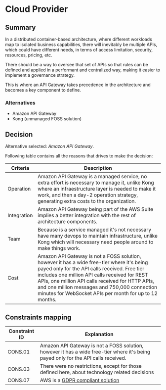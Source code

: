 # Cloud Provider

## Summary

In a distributed container-based architecture, where different workloads map to isolated business capabilities, there will inevitably be multiple APIs, which could have different needs, in terms of access limitation, security, resources, pricing, etc. 

There should be a way to oversee that set of APIs so that rules can be defined and applied in a performant and centralized way, making it easier to implement a governance strategy. 

This is where an API Gateway takes precedence in the architecture and becomes a key component to define.

### Alternatives

- Amazon API Gateway
- Kong (unmanaged FOSS solution)


## Decision 

Alternative selected: *Amazon API Gateway*.


Following table contains all the reasons that drives to make the decision:

| Criteria                 | Description
| --------------------     | ----------------------------------------------------------------------------------------------------- | 
| Operation                | Amazon API Gateway is a managed service, no extra effort is necessary to manage it, unlike Kong where an infraestructure layer is needed to make it work, and then a day-2 operation strategy, generating extra costs to the organization. |
| Integration              | Amazon API Gateway being part of the AWS Suite implies a better integration with the rest of architecture components. |
| Team                     | Because is a service managed it's not necessary have many devops to maintain infrastructure, unlike Kong which will necessary need people around to make things work. |
| Cost                     | Amazon API Gateway is not a FOSS solution, however it has a wide free-tier where it's being payed only for the API calls received. Free tier includes one million API calls received for REST APIs, one million API calls received for HTTP APIs, and one million messages and 750,000 connection minutes for WebSocket APIs per month for up to 12 months. |

## Constraints mapping

| Constraint ID | Explanation |
| ------------- | ----------- |
| CONS.01 | Amazon API Gateway is not a FOSS solution, however it has a wide free-tier where it's being payed only for the API calls received. |
| CONS.03 | There were no restrictions, except for those defined here, about technology related decisions |
| CONS.07 | AWS is a [GDPR compliant solution](https://aws.amazon.com/compliance/gdpr-center/) |
